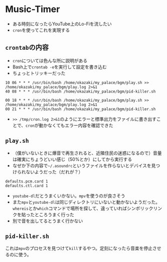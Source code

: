 # Music-Timer

- ある時刻になったらYouTube上のLo-Fiを流したい
- `cron`を使ってこれを実現する

## `crontab`の内容

- `cron`については色んな所に説明がある
- Bash上で`crontab -e`を実行して設定を書き込む
- ちょっとトリッキーだった

```
10 06 * * * /usr/bin/bash /home/okazaki/my_palace/bgm/play.sh >> /home/okazaki/my_palace/bgm/play.log 2>&1
40 08 * * * /usr/bin/bash /home/okazaki/my_palace/bgm/pid-killer.sh

00 18 * * * /usr/bin/bash /home/okazaki/my_palace/bgm/play.sh >> /home/okazaki/my_palace/bgm/play.log 2>&1
00 21 * * * /usr/bin/bash /home/okazaki/my_palace/bgm/pid-killer.sh
```

- `>> /tmp/cron.log 2>&1`のようにエラーと標準出力をファイルに書き出すことで、`cron`が動かなくてもエラー内容を確認できた

## `play.sh`

- （僕がいないときに爆音で再生されると、近隣住民の迷惑になるので）音量は確実にちょうどいい感じ（50%とか）にしてから実行する
- なぜか下の内容で`~/.asoundrc`というファイルを作らないとデバイスを見つけられないようだった（だれが？）

```
defaults.pcm.card 1
defaults.ctl.card 1
```

- `youtube-dl`だとうまくいかない。`mpv`を使うのが良さそう
- また`mpv`と`youtube-dl`は同じディレクトリにいないと動かないようだった。`whereis`とか`which`コマンドで場所を探して、違っていればシンボリックリンクを貼ったところうまく行った
- 別で音を出してるとうまく行かない

## `pid-killer.sh`

これは`mpv`のプロセスを見つけて`kill`するやつ。定刻になったら音楽を停止させるのに使う。